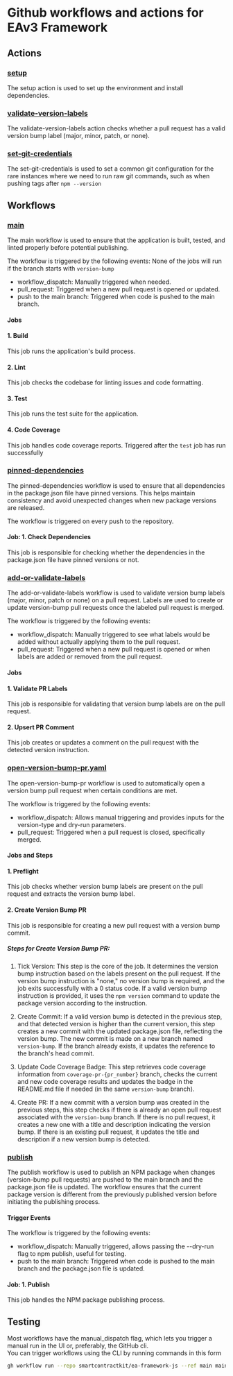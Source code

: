 # Github workflows and actions for EAv3 Framework


## Actions
### [setup](../.github/actions/setup/action.yaml)
The setup action is used to set up the environment and install dependencies.

### [validate-version-labels](../.github/actions/validate-version-labels/action.yaml)
The validate-version-labels action checks whether a pull request has a valid version bump label (major, minor, patch, or none).

### [set-git-credentials](../.github/actions/set-git-credentials/action.yaml)
The set-git-credentials is used to set a common git configuration for the rare instances where we need to run raw git commands, such as when pushing tags after `npm --version`

## Workflows


### [main](../.github/workflows/main.yaml)

The main workflow is used to ensure that the application is built, tested, and linted properly before potential publishing.

The workflow is triggered by the following events: None of the jobs will run if the branch starts with `version-bump`

- workflow_dispatch: Manually triggered when needed.
- pull_request: Triggered when a new pull request is opened or updated.
- push to the main branch: Triggered when code is pushed to the main branch.

#### Jobs

#### 1. Build

This job runs the application's build process.

#### 2. Lint

This job checks the codebase for linting issues and code formatting.


#### 3. Test

This job runs the test suite for the application.

#### 4. Code Coverage

This job handles code coverage reports. Triggered after the `test` job has run successfully



### [pinned-dependencies](../.github/workflows/pinned-dependencies.yaml)

The pinned-dependencies workflow is used to ensure that all dependencies in the package.json file have pinned versions. 
This helps maintain consistency and avoid unexpected changes when new package versions are released.

The workflow is triggered on every push to the repository.

#### Job: 1. Check Dependencies

This job is responsible for checking whether the dependencies in the package.json file have pinned versions or not.


### [add-or-validate-labels](../.github/workflows/add-or-validate-labels.yaml)
The add-or-validate-labels workflow is used to validate version bump labels (major, minor, patch or none) on a pull request. 
Labels are used to create or update version-bump pull requests once the labeled pull request is merged.

The workflow is triggered by the following events:

- workflow_dispatch: Manually triggered to see what labels would be added without actually applying them to the pull request.
- pull_request: Triggered when a new pull request is opened or when labels are added or removed from the pull request.

#### Jobs

#### 1. Validate PR Labels

This job is responsible for validating that version bump labels are on the pull request.

#### 2. Upsert PR Comment

This job creates or updates a comment on the pull request with the detected version instruction.

### [open-version-bump-pr.yaml](../.github/workflows/open-version-bump-pr.yaml)
The open-version-bump-pr workflow is used to automatically open a version bump pull request when certain conditions are met.

The workflow is triggered by the following events:

- workflow_dispatch: Allows manual triggering and provides inputs for the version-type and dry-run parameters.
- pull_request: Triggered when a pull request is closed, specifically merged.

#### Jobs and Steps

#### 1. Preflight

This job checks whether version bump labels are present on the pull request and extracts the version bump label.


#### 2. Create Version Bump PR

This job is responsible for creating a new pull request with a version bump commit.

##### Steps for Create Version Bump PR:


1. Tick Version: This step is the core of the job. It determines the version bump instruction based on the labels present on the pull request. If the version bump instruction is "none," no version bump is required, and the job exits successfully with a 0 status code. If a valid version bump instruction is provided, it uses the `npm version` command to update the package version according to the instruction.

2. Create Commit: If a valid version bump is detected in the previous step, and that detected version is higher than the current version, this step creates a new commit with the updated package.json file, reflecting the version bump. The new commit is made on a new branch named `version-bump`. If the branch already exists, it updates the reference to the branch's head commit.

3. Update Code Coverage Badge: This step retrieves code coverage information from `coverage-pr-{pr_number}` branch, checks the current and new code coverage results and updates the badge in the README.md file if needed (in the same `version-bump` branch).

4. Create PR: If a new commit with a version bump was created in the previous steps, this step checks if there is already an open pull request associated with the `version-bump` branch. If there is no pull request, it creates a new one with a title and description indicating the version bump. If there is an existing pull request, it updates the title and description if a new version bump is detected.


### [publish](../.github/workflows/publish.yaml)
The publish workflow is used to publish an NPM package when changes (version-bump pull requests) are pushed to the main branch and the package.json file is updated.
The workflow ensures that the current package version is different from the previously published version before initiating the publishing process.

#### Trigger Events

The workflow is triggered by the following events:

- workflow_dispatch: Manually triggered, allows passing the --dry-run flag to npm publish, useful for testing.
- push to the main branch: Triggered when code is pushed to the main branch and the package.json file is updated.


#### Job: 1. Publish

This job handles the NPM package publishing process.

## Testing
Most workflows have the manual_dispatch flag, which lets you trigger a manual run in the UI or, preferably, the GitHub cli.  
You can trigger workflows using the CLI by running commands in this form
```bash
gh workflow run --repo smartcontractkit/ea-framework-js --ref main main.yaml -F dry-run=true
```
